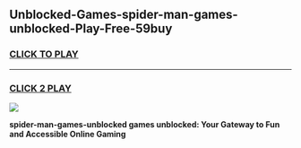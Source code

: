 
## Unblocked-Games-spider-man-games-unblocked-Play-Free-59buy
<h3>
<a href="https://premium76.site?title=spider-man-games-unblocked&ref=23A">CLICK TO PLAY</a></h3>
<hr>

<h3>
<a href="https://premium76.site?title=spider-man-games-unblocked&ref=23A">CLICK 2 PLAY</a>
  
</h3>

<a href="https://premium76.site?title=spider-man-games-unblocked&ref=23A"><img src="https://clearcache.store/games.png"></a>


**spider-man-games-unblocked games unblocked: Your Gateway to Fun and Accessible Online Gaming**
